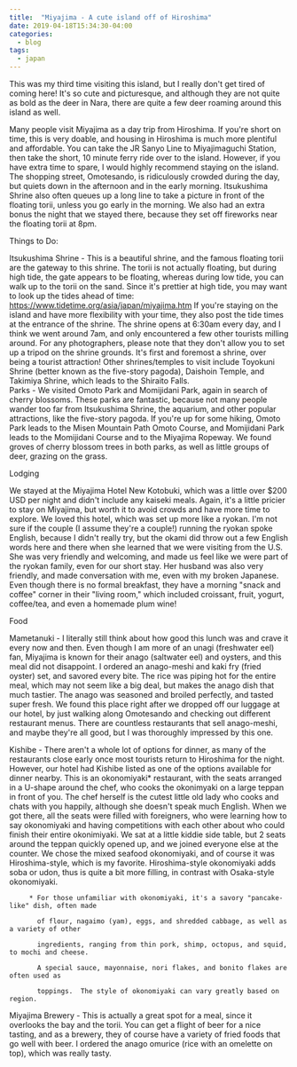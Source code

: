 ```yaml
---
title:  "Miyajima - A cute island off of Hiroshima"
date: 2019-04-18T15:34:30-04:00
categories:
  - blog
tags:
  - japan
---
```


This was my third time visiting this island, but I really don't get tired of coming here!  It's so cute and picturesque, and although they are not quite as bold as the deer in Nara, there are quite a few deer roaming around this island as well.  


Many people visit Miyajima as a day trip from Hiroshima.  If you're short on time, this is very doable, and housing in Hiroshima is much more plentiful and affordable.  You can take the JR Sanyo Line to Miyajimaguchi Station, then take the short, 10 minute ferry ride over to the island.  However, if you have extra time to spare, I would highly recommend staying on the island.  The shopping street, Omotesando, is ridiculously crowded during the day, but quiets down in the afternoon and in the early morning.  Itsukushima Shrine also often queues up a long line to take a picture in front of the floating torii, unless you go early in the morning.  We also had an extra bonus the night that we stayed there, because they set off fireworks near the floating torii at 8pm. 

Things to Do:

Itsukushima Shrine - This is a beautiful shrine, and the famous floating torii are the gateway to this shrine.  The torii is not actually floating, but during high tide, the gate appears to be floating, whereas during low tide, you can walk up to the torii on the sand.  Since it's prettier at high tide, you may want to look up the tides ahead of time:   https://www.tidetime.org/asia/japan/miyajima.htm  If you're staying on the island and have more flexibility with your time, they also post the tide times at the entrance of the shrine.  The shrine opens at 6:30am every day, and I think we went around 7am, and only encountered a few other tourists milling around.  For any photographers, please note that they don't allow you to set up a tripod on the shrine grounds.  It's first and foremost a shrine, over being a tourist attraction!  Other shrines/temples to visit include Toyokuni Shrine (better known as the five-story pagoda), Daishoin Temple, and Takimiya Shrine, which leads to the Shiraito Falls.  
Parks - We visited Omoto Park and Momijidani Park, again in search of cherry blossoms.  These parks are fantastic, because not many people wander too far from  Itsukushima Shrine, the aquarium, and other popular attractions, like the five-story pagoda.  If you're up for some hiking, Omoto Park leads to the Misen Mountain Path Omoto Course, and Momijidani Park leads to the Momijidani Course and to the Miyajima Ropeway.  We found groves of cherry blossom trees in both parks, as well as little groups of deer, grazing on the grass.  

Lodging


We stayed at the Miyajima Hotel New Kotobuki, which was a little over $200 USD per night and didn't include any kaiseki meals.  Again, it's a little pricier to stay on Miyajima, but worth it to avoid crowds and have more time to explore.  We loved this hotel, which was set up more like a ryokan.  I'm not sure if the couple (I assume they're a couple!) running the ryokan spoke English, because I didn't really try, but the okami did throw out a few English words here and there when she learned that we were visiting from the U.S.  She was very friendly and welcoming, and made us feel like we were part of the ryokan family, even for our short stay.  Her husband was also very friendly, and made conversation with me, even with my broken Japanese.  Even though there is no formal breakfast, they have a morning "snack and coffee" corner in their "living room," which included croissant, fruit, yogurt, coffee/tea, and even a homemade plum wine!

Food

Mametanuki - I literally still think about how good this lunch was and crave it every now and then.  Even though I am more of an unagi (freshwater eel) fan, Miyajima is known for their anago (saltwater eel) and oysters, and this meal did not disappoint.  I ordered an anago-meshi and kaki fry (fried oyster) set, and savored every bite.  The rice was piping hot for the entire meal, which may not seem like a big deal, but makes the anago dish that much tastier.  The anago was seasoned and broiled perfectly, and tasted super fresh.  We found this place right after we dropped off our luggage at our hotel, by just walking along Omotesando and checking out different restaurant menus. 
There are countless restaurants that sell anago-meshi, and maybe they're all good, but I was thoroughly impressed by this one.

Kishibe - There aren't a whole lot of options for dinner, as many of the restaurants close early once most tourists return to Hiroshima for the night.  However, our hotel had Kishibe listed as one of the options available for dinner nearby.  This is an okonomiyaki* restaurant, with the seats arranged in a U-shape around the chef, who cooks the okonimyaki on a large teppan in front of you. The chef herself is the cutest little old lady who cooks and chats with you happily, although she doesn't speak much English.  When we got there, all the seats were filled with foreigners, who were learning how to say okonomiyaki and having competitions with each other about who could finish their entire okonimiyaki.  We sat at a little kiddie side table, but 2 seats around the teppan quickly opened up, and we joined everyone else at the counter.  We chose the mixed seafood okonomiyaki, and of course it was Hiroshima-style, which is my favorite.  Hiroshima-style okonomiyaki adds soba or udon, thus is quite a bit more filling, in contrast with Osaka-style okonomiyaki.

         * For those unfamiliar with okonomiyaki, it's a savory "pancake-like" dish, often made 

           of flour, nagaimo (yam), eggs, and shredded cabbage, as well as a variety of other 

           ingredients, ranging from thin pork, shimp, octopus, and squid, to mochi and cheese.  

           A special sauce, mayonnaise, nori flakes, and bonito flakes are often used as 

           toppings.  The style of okonomiyaki can vary greatly based on region.

Miyajima Brewery - This is actually a great spot for a meal, since it overlooks the bay and the torii.  You can get a flight of beer for a nice tasting, and as a brewery, they of course have a variety of fried foods that go well with beer.  I ordered the anago omurice (rice with an omelette on top), which was really tasty.

